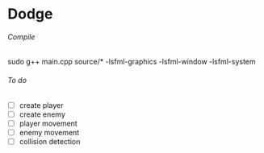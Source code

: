 # Dodge

###### Compile

sudo g++ main.cpp source/* -lsfml-graphics -lsfml-window -lsfml-system

###### To do

- [ ] create player
- [ ] create enemy
- [ ] player movement
- [ ] enemy movement
- [ ] collision detection

